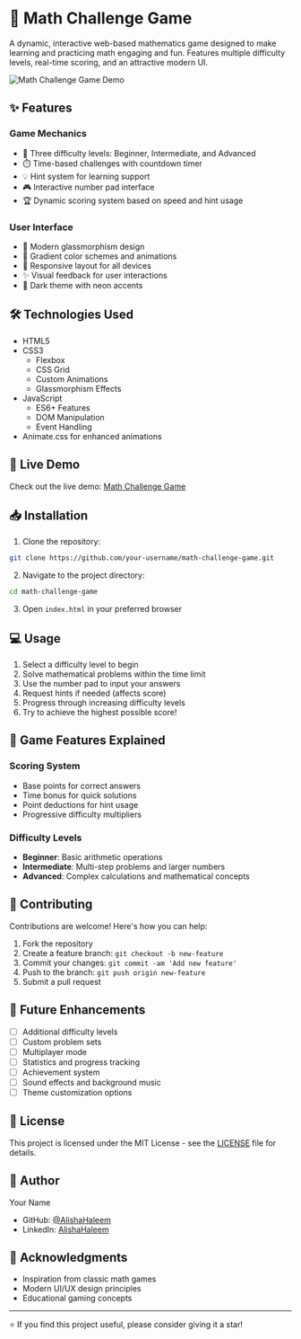 # 🧮 Math Challenge Game

A dynamic, interactive web-based mathematics game designed to make learning and practicing math engaging and fun. Features multiple difficulty levels, real-time scoring, and an attractive modern UI.

![Math Challenge Game Demo](https://raw.githubusercontent.com/your-username/math-challenge-game/main/demo.gif)

## ✨ Features

### Game Mechanics
- 🎯 Three difficulty levels: Beginner, Intermediate, and Advanced
- ⏱️ Time-based challenges with countdown timer
- 💡 Hint system for learning support
- 🎮 Interactive number pad interface
- 🏆 Dynamic scoring system based on speed and hint usage

### User Interface
- 🎨 Modern glassmorphism design
- 🌈 Gradient color schemes and animations
- 💫 Responsive layout for all devices
- ✨ Visual feedback for user interactions
- 🌙 Dark theme with neon accents

## 🛠️ Technologies Used

- HTML5
- CSS3
  - Flexbox
  - CSS Grid
  - Custom Animations
  - Glassmorphism Effects
- JavaScript
  - ES6+ Features
  - DOM Manipulation
  - Event Handling
- Animate.css for enhanced animations

## 🚀 Live Demo

Check out the live demo: [Math Challenge Game](https://your-username.github.io/math-challenge-game)

## 📥 Installation

1. Clone the repository:
```bash
git clone https://github.com/your-username/math-challenge-game.git
```

2. Navigate to the project directory:
```bash
cd math-challenge-game
```

3. Open `index.html` in your preferred browser

## 💻 Usage

1. Select a difficulty level to begin
2. Solve mathematical problems within the time limit
3. Use the number pad to input your answers
4. Request hints if needed (affects score)
5. Progress through increasing difficulty levels
6. Try to achieve the highest possible score!

## 🎯 Game Features Explained

### Scoring System
- Base points for correct answers
- Time bonus for quick solutions
- Point deductions for hint usage
- Progressive difficulty multipliers

### Difficulty Levels
- **Beginner**: Basic arithmetic operations
- **Intermediate**: Multi-step problems and larger numbers
- **Advanced**: Complex calculations and mathematical concepts

## 🤝 Contributing

Contributions are welcome! Here's how you can help:

1. Fork the repository
2. Create a feature branch: `git checkout -b new-feature`
3. Commit your changes: `git commit -am 'Add new feature'`
4. Push to the branch: `git push origin new-feature`
5. Submit a pull request

## 📝 Future Enhancements

- [ ] Additional difficulty levels
- [ ] Custom problem sets
- [ ] Multiplayer mode
- [ ] Statistics and progress tracking
- [ ] Achievement system
- [ ] Sound effects and background music
- [ ] Theme customization options

## 📄 License

This project is licensed under the MIT License - see the [LICENSE](LICENSE) file for details.

## 👤 Author

Your Name
- GitHub: [@AlishaHaleem](https://github.com/AlishaHaleem)
- LinkedIn: [AlishaHaleem](https://linkedin.com/in/AlishaHaleem)

## 🙏 Acknowledgments

- Inspiration from classic math games
- Modern UI/UX design principles
- Educational gaming concepts

---

⭐ If you find this project useful, please consider giving it a star!
